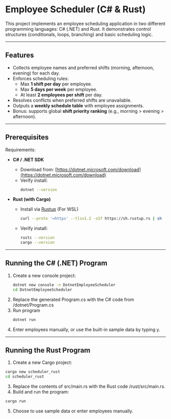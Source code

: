 # Employee Scheduler (C# & Rust)

This project implements an employee scheduling application in two different programming languages: C# (.NET) and Rust.
It demonstrates control structures (conditionals, loops, branching) and basic scheduling logic.

---

## Features
- Collects employee names and preferred shifts (morning, afternoon, evening) for each day.
- Enforces scheduling rules:
  - Max **1 shift per day** per employee.
  - Max **5 days per week** per employee.
  - At least **2 employees per shift** per day.
- Resolves conflicts when preferred shifts are unavailable.
- Outputs a **weekly schedule table** with employee assignments.
- Bonus: supports global **shift priority ranking** (e.g., morning > evening > afternoon).

---

## Prerequisites

Requirements:

- **C# / .NET SDK**
  - Download from: [https://dotnet.microsoft.com/download](https://dotnet.microsoft.com/download)  
  - Verify install:
    ```bash
    dotnet --version
    ```

- **Rust (with Cargo)**
  - Install via [Rustup](https://rustup.rs/) (For WSL)
    ```bash
    curl --proto '=https' --tlsv1.2 -sSf https://sh.rustup.rs | sh
    ```
  - Verify install:
    ```bash
    rustc --version
    cargo --version
    ```

---

## Running the C# (.NET) Program

1. Create a new console project:
   ```bash
   dotnet new console -n DotnetEmployeeScheduler
   cd DotnetEmployeeScheduler
   ```
2. Replace the generated Program.cs with the C# code from /dotnet/Program.cs
3. Run program
   ```bash
   dotnet run
   ```
4. Enter employees manually, or use the built-in sample data by typing y.

---

## Running the Rust Program

1. Create a new Cargo project:
  ```bash
  cargo new scheduler_rust
  cd scheduler_rust
  ```
3. Replace the contents of src/main.rs with the Rust code /rust/src/main.rs.
4. Build and run the program:
  ```bash
  cargo run
  ```
5. Choose to use sample data or enter employees manually.
